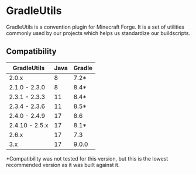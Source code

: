 # GradleUtils

GradleUtils is a convention plugin for Minecraft Forge. It is a set of utilities commonly used by our projects which
helps us standardize our buildscripts.

## Compatibility

<!-- TODO [GradleUtils][Compatibility] If possible, make a precise compatibility matrix. -->

| GradleUtils    | Java | Gradle |
|----------------|------|--------|
| 2.0.x          | 8    | 7.2*   |
| 2.1.0 - 2.3.0  | 8    | 8.4*   |
| 2.3.1 - 2.3.3  | 11   | 8.4*   |
| 2.3.4 - 2.3.6  | 11   | 8.5*   |
| 2.4.0 - 2.4.9  | 17   | 8.6    |
| 2.4.10 - 2.5.x | 17   | 8.1*   |
| 2.6.x          | 17   | 7.3    |
| 3.x            | 17   | 9.0.0  |

\*Compatibility was not tested for this version, but this is the lowest recommended version as it was built
against it.
